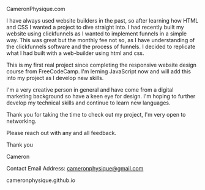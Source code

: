 CameronPhysique.com

I have always used website builders in the past, so after learning how HTML and CSS I wanted a project to dive straight into. I had recently built my website using clickfunnels as I wanted to implement funnels in a simple way. This was great but the monthly fee not so, as I have understanding of the clickfunnels software and the process of funnels. I decided to replicate what I had built with a web-builder using html and css. 

This is my first real project since completing the responsive website design course from FreeCodeCamp. I'm lerning JavaScript now and will add this into my project as I develop new skills. 

I'm a very creative person in general and have come from a digital marketing background so have a keen eye for design. I'm hoping to further develop my technical skills and continue to learn new languages.

Thank you for taking the time to check out my project, I'm very open to networking. 

Please reach out with any and all feedback.

Thank you

Cameron
    
Contact Email Address: cameronphysique@gmail.com 

cameronphysique.github.io
